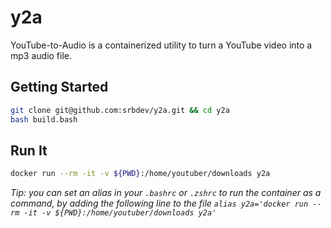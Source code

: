 # y2a

YouTube-to-Audio is a containerized utility to turn a YouTube video into a mp3 audio file.

## Getting Started

```bash
git clone git@github.com:srbdev/y2a.git && cd y2a
bash build.bash
```

## Run It

```bash
docker run --rm -it -v ${PWD}:/home/youtuber/downloads y2a
```

_Tip: you can set an alias in your `.bashrc` or `.zshrc` to run the container as a command, by adding the following line to the file `alias y2a='docker run --rm -it -v ${PWD}:/home/youtuber/downloads y2a'`_
